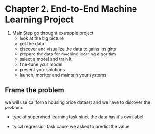# Chapter 2. End-to-End Machine Learning Project

1. Main Step go throught exampple project
    - look at the big picture
    - get the data
    - discover and visualize the data to gains insights
    - prepare the data for machine learning algorithm
    - select a model and train it
    - fine-tune your model
    - present your solutions
    - launch, monitor and maintain your systems

## Frame the problem
we will use california housing price dataset and we have to discover the problem.
- type of supervised learning task since the data has it's own label

- tyical regression task cause we asked to predict the value 